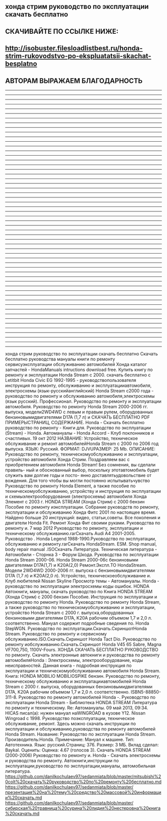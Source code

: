 хонда стрим руководство по эксплуатации скачать бесплатно
--------------------------------------------------
СКАЧИВАЙТЕ ПО ССЫЛКЕ НИЖЕ:
--------------------------------------------------
http://isobuster.filesloadlistbest.ru/honda-strim-rukovodstvo-po-ekspluatatsii-skachat-besplatno
--------------------------------------------------
АВТОРАМ ВЫРАЖАЕМ БЛАГОДАРНОСТЬ
--------------------------------------------------
--------------------------------------------------
--------------------------------------------------
--------------------------------------------------
--------------------------------------------------
--------------------------------------------------
--------------------------------------------------
--------------------------------------------------
--------------------------------------------------
--------------------------------------------------
--------------------------------------------------
--------------------------------------------------
--------------------------------------------------
--------------------------------------------------
--------------------------------------------------
--------------------------------------------------
--------------------------------------------------
--------------------------------------------------
--------------------------------------------------
--------------------------------------------------
--------------------------------------------------
--------------------------------------------------
--------------------------------------------------
--------------------------------------------------
--------------------------------------------------
--------------------------------------------------
--------------------------------------------------
--------------------------------------------------
--------------------------------------------------
--------------------------------------------------
--------------------------------------------------
--------------------------------------------------
--------------------------------------------------
--------------------------------------------------
--------------------------------------------------
--------------------------------------------------
--------------------------------------------------
--------------------------------------------------
--------------------------------------------------
--------------------------------------------------
--------------------------------------------------
--------------------------------------------------
--------------------------------------------------
--------------------------------------------------
--------------------------------------------------
--------------------------------------------------
--------------------------------------------------
--------------------------------------------------
--------------------------------------------------
--------------------------------------------------
--------------------------------------------------
--------------------------------------------------
--------------------------------------------------
--------------------------------------------------
--------------------------------------------------
--------------------------------------------------
--------------------------------------------------
хонда стрим руководство по эксплуатации скачать бесплатно Скачать бесплатно руководства мануалы книги по ремонту сервисуэксплуатации обслуживанию автомобилей Хонда каталог запчастей - HondaManuals intructions download free. Купить книгу по ремонту и эксплуатации Honda Stream с 2000. скачать бесплатно с Letitbit  Honda Civic EG 1992-1995 - руководствопользователя инструкция по ремонту, обслуживанию и эксплуатацииавтомобиля, электросхемы (язык-русскийанглийский)  Honda Stream с2000 года - руководство по ремонту и обслуживанию автомобиля,электросхемы (язык русский). Профессионал. Руководство по ремонту и эксплуатации автомобиля. Руководство по ремонту Honda Stream 2000-2006 гг. выпуска, модели2WD4WD с левым и правым рулем, оборудованных бензиновымидвигателями D17A (1,7 л) и  СКАЧАТЬ БЕСПЛАТНО PDF ПРИМЕРЫСТРАНИЦ, СОДЕРЖАНИЕ. Honda - Скачать бесплатно руководство по ремонту - Книги для. Руководство по эксплуатации (Stream) - Honda. Автомануалы - Honda Accord - Клуб поклонников и счастливых. 19 окт 2012  НАЗВАНИЕ: Устройство, техническое обслуживание и ремонт автомобилейHonda Stream с 2000 по 2006 год выпуска. ЯЗЫК: Русский. ФОРМАТ: DJVUРАЗМЕР: 25 Mb. ОПИСАНИЕ: Руководство по ремонту, техническомуобслуживанию и эксплуатации, устройство автомобиля Хонда Стрим. Поздравляем вас с приобретением автомобиля Honda Stream! Без сомнения, вы сделали правиль- ный и обоснованный выбор, поскольку этотавтомобиль будет служить вам долгие годы и посто- янно доставлятьудовольствие от вождения. Для того чтобы вы могли постоянно испытыватьчувство
Руководство по ремонту Honda Element, а также пособие по техническомуобслуживанию, устройству и инструкция по эксплуатации и схемыэлектрооборудования (электросхемы) автомобиля Хонда Элемент с 2003 г. HONDA STREAM (Хонда Стрим) с 2000 бензин Пособие по ремонту иэксплуатации. Собрание руководств по ремонту, эксплуатации и обслуживанию Хонда Фитс 2001 по настоящее время. Найдено больше 20 инструкций: видео, статьи,советы. Все поколения и двигатели Honda Fit. Ремонт Хонда Фит своими руками. Руководства по ремонту и. 7 мар 2012  Руководство по ремонту, эксплуатации и техническому обслуживанию.rarСкачать Audi A4 2001-2005. Руководство . Honda Legend 1988-1990.Руководство по эксплуатации, обслуживанию и ремонту.rarСкачать HondaStream. ESM. Shop manual, body repair manual .ISOСкачать Литература. Техническая литература - Автомобили - Сторнка 3 - Форум Шкода. Руководства по эксплуатации Honda Stream 2000-06. Honda Stream 2000-06с бензиновыми двигателями D17A(1,7) и K20A(2,0) Ремонт.Экспл.ТО HondaStream. Модели 2WD4WD 2000-2006 гг. выпуска с бензиновымидвигателями D17A (1,7 л) и K20A(2,0 л). Устройство, техническоеобслуживание и. Клуб любителей Nissan Skyline  Просмотр темы - Автомануалы. Honda - руководство по эксплуатации электросхемы коды ошибок. HONDA  Автокниги, мануалы, скачать руководство по
Книга HONDA STREAM (Хонда Стрим) с 2000 бензин Пособие. Инструкция по эксплуатации и руководство по ремонту Honda. Руководство по ремонту Honda Stream, а также руководство по техническомуобслуживанию и эксплуатации, устройство Honda Stream с 2000 г. выпуска,оборудованных бензиновыми двигателями D17A, K20A рабочим объемом 1,7 и 2,0 л. соответственно. Мануал содержит подробные сведения по. Honda StepWGN. Руководство по эксплуатации.Скачать.CкриншотHonda Stream. Руководство по ремонту и сервисному обслуживанию.ISO.Скачать.Cкриншот Honda Tact Dio. Руководство по ремонту иобслуживанию.Скачать.Cкриншот Honda V45 65 Sabre, Magna VF700,750, 1100V-Fours. ХОНДА СКАЧАТЬ БЕСПЛАТНО РУКОВОДСТВО по ремонту. Скачать электронные автокниги и руководства по ремонту автомобиляHonda : Электросхемы, электрооборудование, коды неисправностей. Данная книга - подробная инструкция по эксплуатации и техническомуобслуживанию автомобиля Honda Stream. Книга: HONDA MOBILIO  MOBILIOSPIKE бензин. Руководство по ремонту, техническому обслуживанию и эксплуатацииавтомобилей Honda Stream с 2000 г. выпуска, оборудованных бензиновымидвигателями D17A, K20A рабочим объемом 1,7 и 2,0 л. соответственно. ISBN5-88850-311-8. Руководство по ремонту автомобилей Honda -. Руководство по эксплуатации Honda Stream - Библиотека
HONDA STREAM Литература по ремонту и техническому. Re: Автомануалы. 09 май 2013, 09:34. HICAS писал(а): нужен мануал наWINGROAD в кузове Y12. Nissan Wingroad с 1998. Руководство поэксплуатации, техническое обслуживание, ремонт. Здесь можно скачать инструкции по эксплуатации и обслуживанию,руководства по ремонту автомобилей Honda Stream. Название: Руководство по эксплуатации Honda Stream. Производитель:Honda. Примечание: Мануал к машине. Тип: Автотехника. Язык: русский.Cтраниц: 376. Размер: 3 МБ. Вклад сделал: Baykal. Оценить: Оценка: 4.67 (голосов 3). Скачать HONDA STREAM (2000-2006) Руководство по ремонту и. Honda - Скачать электросхемы и руководства по ремонту. Автокниги,инструкции по эксплуатации,руководство по эксплуатации,мануалы, автомобильная литература.
https://github.com/danilkochulaev97/sedanmiata/blob/master/mitsubishi%20colt%20скачать%20руководство%20по%20ремонту%20бесплатно.md
https://github.com/danilkochulaev97/sedanmiata/blob/master/презентация%20на%20тему%20средство%20массовой%20информации%20скачать.md
https://github.com/danilkochulaev97/sedanmiata/blob/master/сибирская%20травница%20сурина%20лидия%20нестеровна%20книга%20скачать.md
